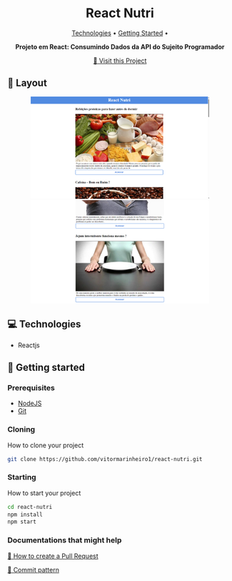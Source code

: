 <h1 align="center" style="font-weight: bold;">React Nutri</h1>

<p align="center">
 <a href="#tech">Technologies</a> • 
 <a href="#started">Getting Started</a> • 
</p>

<p align="center">
    <b>Projeto em React: Consumindo Dados da API do Sujeito Programador</b>
</p>

<p align="center">
     <a href="https://react-nutri-gamma.vercel.app/">📱 Visit this Project</a>
</p>

<h2 id="layout">🎨 Layout</h2>

<p align="center">
    <img src="./public/projeto1.png" alt="Image 1" width="400px">
    <img src="./public/projeto2.png" alt="Image 2" width="400px">
</p>

<h2 id="tech">💻 Technologies</h2>

- Reactjs

<h2 id="started">🚀 Getting started</h2>

<h3>Prerequisites</h3>

- [NodeJS](https://nodejs.org/en)
- [Git](https://git-scm.com/)

<h3>Cloning</h3>

How to clone your project

```bash
git clone https://github.com/vitormarinheiro1/react-nutri.git
```

<h3>Starting</h3>

How to start your project

```bash
cd react-nutri
npm install
npm start
```

<h3>Documentations that might help</h3>

[📝 How to create a Pull Request](https://www.atlassian.com/br/git/tutorials/making-a-pull-request)

[💾 Commit pattern](https://gist.github.com/joshbuchea/6f47e86d2510bce28f8e7f42ae84c716)
